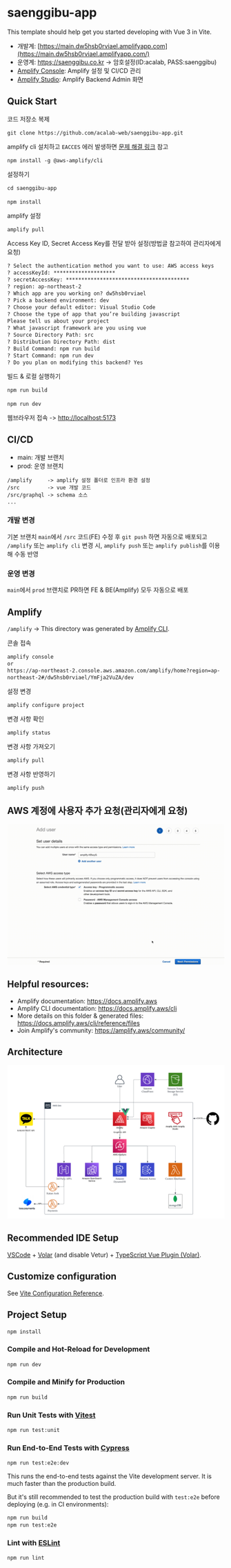 # saenggibu-app

This template should help get you started developing with Vue 3 in Vite.

- 개발계:  [https://main.dw5hsb0rviael.amplifyapp.com](https://main.dw5hsb0rviael.amplifyapp.com/)
- 운영계: [https;//saenggibu.co.kr](https;//saenggibu.co.kr) -> 암호설정(ID:acalab, PASS:saenggibu)
- [Amplify Console](https://ap-northeast-2.console.aws.amazon.com/amplify/home?region=ap-northeast-2#/dw5hsb0rviael/YmFja2VuZA/dev): Amplify 설정 및 CI/CD 관리
- [Amplify Studio](https://ap-northeast-2.admin.amplifyapp.com/admin/dw5hsb0rviael/dev/home): Amplify Backend Admin 화면

## Quick Start
코드 저장소 복제

``` 
git clone https://github.com/acalab-web/saenggibu-app.git
```

amplify cli 설치하고 `EACCES` 에러 발생하면 [문제 해결 링크](https://docs.npmjs.com/resolving-eacces-permissions-errors-when-installing-packages-globally) 참고
```
npm install -g @aws-amplify/cli
```

설정하기
```
cd saenggibu-app

npm install
```

amplify 설정
```
amplify pull
``` 

Access Key ID, Secret Access Key를 전달 받아 설정(방법글 참고하여 관리자에게 요청)
```
? Select the authentication method you want to use: AWS access keys
? accessKeyId: ********************
? secretAccessKey: ****************************************
? region: ap-northeast-2
? Which app are you working on? dw5hsb0rviael
? Pick a backend environment: dev
? Choose your default editor: Visual Studio Code
? Choose the type of app that you’re building javascript
Please tell us about your project
? What javascript framework are you using vue
? Source Directory Path: src
? Distribution Directory Path: dist
? Build Command: npm run build
? Start Command: npm run dev
? Do you plan on modifying this backend? Yes
```

빌드 & 로컬 실행하기
```
npm run build

npm run dev
```

웹브라우저 접속 -> [http://localhost:5173](http://localhost:5173)


## CI/CD

- main: 개발 브랜치
- prod: 운영 브랜치

```
/amplify     -> amplify 설정 폴더로 인프라 환경 설정
/src         -> vue 개발 코드
/src/graphql -> schema 소스
...
```

### 개발 변경
기본 브랜치 `main`에서 `/src` 코드(FE) 수정 후 `git push` 하면 자동으로 배포되고 `/amplify` 또는 `amplify cli` 변경 시, `amplify push` 또는 `amplify publish`를 이용해 수동 반영

### 운영 변경
`main`에서 `prod` 브랜치로 PR하면 FE & BE(Amplify) 모두 자동으로 배포

## Amplify
`/amplify` -> This directory was generated by [Amplify CLI](https://docs.amplify.aws/cli).

콘솔 접속
```
amplify console
or
https://ap-northeast-2.console.aws.amazon.com/amplify/home?region=ap-northeast-2#/dw5hsb0rviael/YmFja2VuZA/dev
```

설정 변경
```
amplify configure project
```

변경 사항 확인
```
amplify status
```
변경 사항 가져오기 
```
amplify pull
```
변경 사항 반영하기  
```
amplify push
```

## AWS 계정에 사용자 추가 요청(관리자에게 요청)
![alt=사용자추가](/assets/user-creation.gif)

## Helpful resources:
- Amplify documentation: https://docs.amplify.aws
- Amplify CLI documentation: https://docs.amplify.aws/cli
- More details on this folder & generated files: https://docs.amplify.aws/cli/reference/files
- Join Amplify's community: https://amplify.aws/community/

## Architecture
![alt=architecture](/assets/architecture.png)

## Recommended IDE Setup

[VSCode](https://code.visualstudio.com/) + [Volar](https://marketplace.visualstudio.com/items?itemName=Vue.volar) (and disable Vetur) + [TypeScript Vue Plugin (Volar)](https://marketplace.visualstudio.com/items?itemName=Vue.vscode-typescript-vue-plugin).

## Customize configuration

See [Vite Configuration Reference](https://vitejs.dev/config/).

## Project Setup

```sh
npm install
```

### Compile and Hot-Reload for Development

```sh
npm run dev
```

### Compile and Minify for Production

```sh
npm run build
```

### Run Unit Tests with [Vitest](https://vitest.dev/)

```sh
npm run test:unit
```

### Run End-to-End Tests with [Cypress](https://www.cypress.io/)

```sh
npm run test:e2e:dev
```

This runs the end-to-end tests against the Vite development server.
It is much faster than the production build.

But it's still recommended to test the production build with `test:e2e` before deploying (e.g. in CI environments):

```sh
npm run build
npm run test:e2e
```

### Lint with [ESLint](https://eslint.org/)

```sh
npm run lint
```
